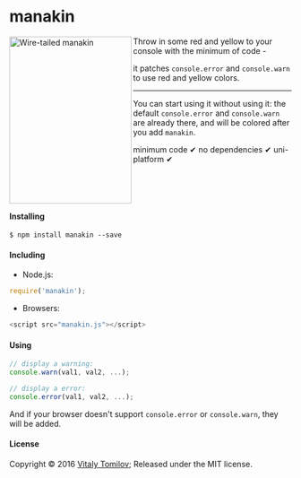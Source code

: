 # manakin

<img align="left" width="218" height="298" src="https://s31.postimg.org/y3s1ucqor/manakin.jpg" alt="Wire-tailed manakin">

Throw in some red and yellow to your console with the minimum of code - 

it patches `console.error` and `console.warn` to use red and yellow colors.

---

You can start using it without using it: the default `console.error` and `console.warn` are already there,
and will be colored after you add `manakin`.

minimum code &#10004; no dependencies &#10004; uni-platform &#10004;

<br/><br/><br/>

#### Installing

```
$ npm install manakin --save
```

#### Including

* Node.js:
```js
require('manakin');
```

* Browsers:
```js
<script src="manakin.js"></script>
```

#### Using

```js
// display a warning:
console.warn(val1, val2, ...);

// display a error:
console.error(val1, val2, ...);
```

And if your browser doesn't support `console.error` or `console.warn`, they will be added.

#### License

Copyright © 2016 [Vitaly Tomilov](https://github.com/vitaly-t);
Released under the MIT license.

